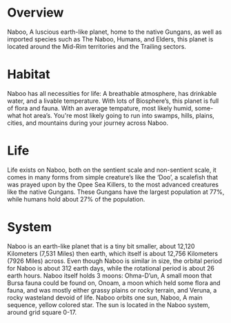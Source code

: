 # Overview

Naboo, A luscious earth-like planet, home to the native Gungans, as well as imported species such as The Naboo, Humans, and Elders, this planet is located around the Mid-Rim territories and the Trailing sectors.

# Habitat

Naboo has all necessities for life: A breathable atmosphere, has drinkable water, and a livable temperature.
With lots of Biosphere’s, this planet is full of flora and fauna.
With an average tempature, most likely humid, some-what hot area’s.
You're most likely going to run into swamps, hills, plains, cities, and mountains during your journey across Naboo.

# Life

Life exists on Naboo, both on the sentient scale and non-sentient scale, it comes in many forms from simple creature’s like the ‘Doo’, a scalefish that was prayed upon by the Opee Sea Killers, to the most advanced creatures like the native Gungans.
These Gungans have the largest population at 77%, while humans hold about 27% of the population.

# System

Naboo is an earth-like planet that is a tiny bit smaller, about 12,120 Kilometers (7,531 Miles) then earth, which itself is about 12,756 Kilometers (7926 Miles) across.
Even though Naboo is similar in size, the orbital period for Naboo is about 312 earth days, while the rotational period is about 26 earth hours.
Naboo itself holds 3 moons: Ohma-D’un, A small moon that Bursa fauna could be found on, Onoam, a moon which held some flora and fauna, and was mostly either grassy plains or rocky terrain, and Veruna, a rocky wasteland devoid of life.
Naboo orbits one sun, Naboo, A main sequence, yellow colored star.
The sun is located in the Naboo system, around grid square 0-17.
